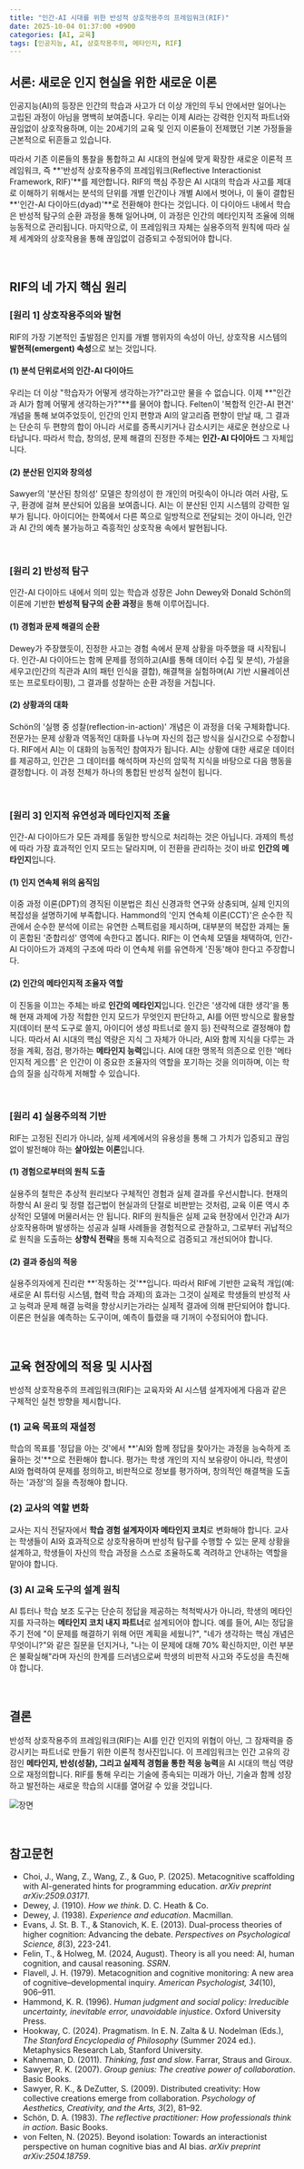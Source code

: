```yaml
---
title: "인간-AI 시대를 위한 반성적 상호작용주의 프레임워크(RIF)"
date: 2025-10-04 01:37:00 +0900
categories: [AI, 교육]
tags: [인공지능, AI, 상호작용주의, 메타인지, RIF]
---
```


## 서론: 새로운 인지 현실을 위한 새로운 이론

인공지능(AI)의 등장은 인간의 학습과 사고가 더 이상 개인의 두뇌 안에서만 일어나는 고립된 과정이 아님을 명백히 보여줍니다. 우리는 이제 AI라는 강력한 인지적 파트너와 끊임없이 상호작용하며, 이는 20세기의 교육 및 인지 이론들이 전제했던 기본 가정들을 근본적으로 뒤흔들고 있습니다.

따라서 기존 이론들의 통찰을 통합하고 AI 시대의 현실에 맞게 확장한 새로운 이론적 프레임워크, 즉 **'반성적 상호작용주의 프레임워크(Reflective Interactionist Framework, RIF)'**를 제안합니다.
​
RIF의 핵심 주장은 AI 시대의 학습과 사고를 제대로 이해하기 위해서는 분석의 단위를 개별 인간이나 개별 AI에서 벗어나, 이 둘이 결합된 **'인간-AI 다이아드(dyad)'**로 전환해야 한다는 것입니다. 이 다이아드 내에서 학습은 반성적 탐구의 순환 과정을 통해 일어나며, 이 과정은 인간의 메타인지적 조율에 의해 능동적으로 관리됩니다. 마지막으로, 이 프레임워크 자체는 실용주의적 원칙에 따라 실제 세계와의 상호작용을 통해 끊임없이 검증되고 수정되어야 합니다.

<br>

## RIF의 네 가지 핵심 원리

### [원리 1] 상호작용주의와 발현
RIF의 가장 기본적인 출발점은 인지를 개별 행위자의 속성이 아닌, 상호작용 시스템의 **발현적(emergent) 속성**으로 보는 것입니다.

#### (1) 분석 단위로서의 인간-AI 다이아드
우리는 더 이상 "학습자가 어떻게 생각하는가?"라고만 물을 수 없습니다. 이제 **"인간과 AI가 함께 어떻게 생각하는가?"**를 물어야 합니다. Felten이 '복합적 인간-AI 편견' 개념을 통해 보여주었듯이, 인간의 인지 편향과 AI의 알고리즘 편향이 만날 때, 그 결과는 단순히 두 편향의 합이 아니라 서로를 증폭시키거나 감소시키는 새로운 현상으로 나타납니다. 따라서 학습, 창의성, 문제 해결의 진정한 주체는 **인간-AI 다이아드** 그 자체입니다.

#### (2) 분산된 인지와 창의성
Sawyer의 '분산된 창의성' 모델은 창의성이 한 개인의 머릿속이 아니라 여러 사람, 도구, 환경에 걸쳐 분산되어 있음을 보여줍니다. AI는 이 분산된 인지 시스템의 강력한 일부가 됩니다. 아이디어는 한쪽에서 다른 쪽으로 일방적으로 전달되는 것이 아니라, 인간과 AI 간의 예측 불가능하고 즉흥적인 상호작용 속에서 발현됩니다.

<br>

### [원리 2] 반성적 탐구
인간-AI 다이아드 내에서 의미 있는 학습과 성장은 John Dewey와 Donald Schön의 이론에 기반한 **반성적 탐구의 순환 과정**을 통해 이루어집니다.

#### (1) 경험과 문제 해결의 순환
Dewey가 주장했듯이, 진정한 사고는 경험 속에서 문제 상황을 마주했을 때 시작됩니다. 인간-AI 다이아드는 함께 문제를 정의하고(AI를 통해 데이터 수집 및 분석), 가설을 세우고(인간의 직관과 AI의 패턴 인식을 결합), 해결책을 실험하며(AI 기반 시뮬레이션 또는 프로토타이핑), 그 결과를 성찰하는 순환 과정을 거칩니다.

#### (2) 상황과의 대화
Schön의 '실행 중 성찰(reflection-in-action)' 개념은 이 과정을 더욱 구체화합니다. 전문가는 문제 상황과 역동적인 대화를 나누며 자신의 접근 방식을 실시간으로 수정합니다. RIF에서 AI는 이 대화의 능동적인 참여자가 됩니다. AI는 상황에 대한 새로운 데이터를 제공하고, 인간은 그 데이터를 해석하며 자신의 암묵적 지식을 바탕으로 다음 행동을 결정합니다. 이 과정 전체가 하나의 통합된 반성적 실천이 됩니다.

<br>

### [원리 3] 인지적 유연성과 메타인지적 조율
인간-AI 다이아드가 모든 과제를 동일한 방식으로 처리하는 것은 아닙니다. 과제의 특성에 따라 가장 효과적인 인지 모드는 달라지며, 이 전환을 관리하는 것이 바로 **인간의 메타인지**입니다.

#### (1) 인지 연속체 위의 움직임
이중 과정 이론(DPT)의 경직된 이분법은 최신 신경과학 연구와 상충되며, 실제 인지의 복잡성을 설명하기에 부족합니다. Hammond의 '인지 연속체 이론(CCT)'은 순수한 직관에서 순수한 분석에 이르는 유연한 스펙트럼을 제시하며, 대부분의 복잡한 과제는 둘이 혼합된 '준합리성' 영역에 속한다고 봅니다. RIF는 이 연속체 모델을 채택하여, 인간-AI 다이아드가 과제의 구조에 따라 이 연속체 위를 유연하게 '진동'해야 한다고 주장합니다.

#### (2) 인간의 메타인지적 조율자 역할
이 진동을 이끄는 주체는 바로 **인간의 메타인지**입니다. 인간은 '생각에 대한 생각'을 통해 현재 과제에 가장 적합한 인지 모드가 무엇인지 판단하고, AI를 어떤 방식으로 활용할지(데이터 분석 도구로 쓸지, 아이디어 생성 파트너로 쓸지 등) 전략적으로 결정해야 합니다. 따라서 AI 시대의 핵심 역량은 지식 그 자체가 아니라, AI와 함께 지식을 다루는 과정을 계획, 점검, 평가하는 **메타인지 능력**입니다. AI에 대한 맹목적 의존으로 인한 '메타인지적 게으름' 은 인간이 이 중요한 조율자의 역할을 포기하는 것을 의미하며, 이는 학습의 질을 심각하게 저해할 수 있습니다.

<br>

### [원리 4] 실용주의적 기반
RIF는 고정된 진리가 아니라, 실제 세계에서의 유용성을 통해 그 가치가 입증되고 끊임없이 발전해야 하는 **살아있는 이론**입니다.

#### (1) 경험으로부터의 원칙 도출
실용주의 철학은 추상적 원리보다 구체적인 경험과 실제 결과를 우선시합니다. 현재의 하향식 AI 윤리 및 정렬 접근법이 현실과의 단절로 비판받는 것처럼, 교육 이론 역시 추상적인 모델에 머물러서는 안 됩니다. RIF의 원칙들은 실제 교육 현장에서 인간과 AI가 상호작용하며 발생하는 성공과 실패 사례들을 경험적으로 관찰하고, 그로부터 귀납적으로 원칙을 도출하는 **상향식 전략**을 통해 지속적으로 검증되고 개선되어야 합니다.

#### (2) 결과 중심의 적응
실용주의자에게 진리란 **'작동하는 것'**입니다. 따라서 RIF에 기반한 교육적 개입(예: 새로운 AI 튜터링 시스템, 협력 학습 과제)의 효과는 그것이 실제로 학생들의 반성적 사고 능력과 문제 해결 능력을 향상시키는가라는 실제적 결과에 의해 판단되어야 합니다. 이론은 현실을 예측하는 도구이며, 예측이 틀렸을 때 기꺼이 수정되어야 합니다.

<br>

## 교육 현장에의 적용 및 시사점

반성적 상호작용주의 프레임워크(RIF)는 교육자와 AI 시스템 설계자에게 다음과 같은 구체적인 실천 방향을 제시합니다.

### (1) 교육 목표의 재설정
학습의 목표를 '정답을 아는 것'에서 **'AI와 함께 정답을 찾아가는 과정을 능숙하게 조율하는 것'**으로 전환해야 합니다. 평가는 학생 개인의 지식 보유량이 아니라, 학생이 AI와 협력하여 문제를 정의하고, 비판적으로 정보를 평가하며, 창의적인 해결책을 도출하는 '과정'의 질을 측정해야 합니다.

### (2) 교사의 역할 변화
교사는 지식 전달자에서 **학습 경험 설계자이자 메타인지 코치**로 변화해야 합니다. 교사는 학생들이 AI와 효과적으로 상호작용하며 반성적 탐구를 수행할 수 있는 문제 상황을 설계하고, 학생들이 자신의 학습 과정을 스스로 조율하도록 격려하고 안내하는 역할을 맡아야 합니다.

### (3) AI 교육 도구의 설계 원칙
AI 튜터나 학습 보조 도구는 단순히 정답을 제공하는 척척박사가 아니라, 학생의 메타인지를 자극하는 **메타인지 코치 내지 파트너**로 설계되어야 합니다. 예를 들어, AI는 정답을 주기 전에 "이 문제를 해결하기 위해 어떤 계획을 세웠니?", "네가 생각하는 핵심 개념은 무엇이니?"와 같은 질문을 던지거나, "나는 이 문제에 대해 70% 확신하지만, 이런 부분은 불확실해"라며 자신의 한계를 드러냄으로써 학생의 비판적 사고와 주도성을 촉진해야 합니다.

<br>

## 결론

반성적 상호작용주의 프레임워크(RIF)는 AI를 인간 인지의 위협이 아닌, 그 잠재력을 증강시키는 파트너로 만들기 위한 이론적 청사진입니다. 이 프레임워크는 인간 고유의 강점인 **메타인지, 반성(성찰), 그리고 실제적 경험을 통한 적응 능력**을 AI 시대의 핵심 역량으로 재정의합니다. RIF를 통해 우리는 기술에 종속되는 미래가 아닌, 기술과 함께 성장하고 발전하는 새로운 학습의 시대를 열어갈 수 있을 것입니다.

![장면](/assets/interaction.png)

<br>

## 참고문헌

* Choi, J., Wang, Z., Wang, Z., & Guo, P. (2025). Metacognitive scaffolding with AI-generated hints for programming education. *arXiv preprint arXiv:2509.03171*.
* Dewey, J. (1910). *How we think*. D. C. Heath & Co.
* Dewey, J. (1938). *Experience and education*. Macmillan.
* Evans, J. St. B. T., & Stanovich, K. E. (2013). Dual-process theories of higher cognition: Advancing the debate. *Perspectives on Psychological Science, 8*(3), 223-241.
* Felin, T., & Holweg, M. (2024, August). Theory is all you need: AI, human cognition, and causal reasoning. *SSRN*.
* Flavell, J. H. (1979). Metacognition and cognitive monitoring: A new area of cognitive–developmental inquiry. *American Psychologist, 34*(10), 906–911.
* Hammond, K. R. (1996). *Human judgment and social policy: Irreducible uncertainty, inevitable error, unavoidable injustice*. Oxford University Press.
* Hookway, C. (2024). Pragmatism. In E. N. Zalta & U. Nodelman (Eds.), *The Stanford Encyclopedia of Philosophy* (Summer 2024 ed.). Metaphysics Research Lab, Stanford University.
* Kahneman, D. (2011). *Thinking, fast and slow*. Farrar, Straus and Giroux.
* Sawyer, R. K. (2007). *Group genius: The creative power of collaboration*. Basic Books.
* Sawyer, R. K., & DeZutter, S. (2009). Distributed creativity: How collective creations emerge from collaboration. *Psychology of Aesthetics, Creativity, and the Arts, 3*(2), 81–92.
* Schön, D. A. (1983). *The reflective practitioner: How professionals think in action*. Basic Books.
* von Felten, N. (2025). Beyond isolation: Towards an interactionist perspective on human cognitive bias and AI bias. *arXiv preprint arXiv:2504.18759*.
